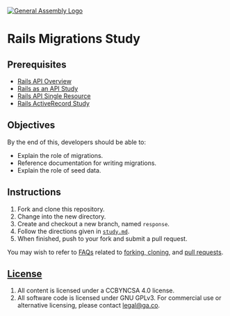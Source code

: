 [![General Assembly Logo](https://camo.githubusercontent.com/1a91b05b8f4d44b5bbfb83abac2b0996d8e26c92/687474703a2f2f692e696d6775722e636f6d2f6b6538555354712e706e67)](https://generalassemb.ly/education/web-development-immersive)

# Rails Migrations Study

## Prerequisites

-   [Rails API Overview](https://git.generalassemb.ly/ga-wdi-boston/rails-api)
-   [Rails as an API Study](https://git.generalassemb.ly/ga-wdi-boston/rails-api-study)
-   [Rails API Single Resource](https://git.generalassemb.ly/ga-wdi-boston/rails-api-single-resource)
-   [Rails ActiveRecord Study](https://git.generalassemb.ly/ga-wdi-boston/rails-activerecord-crud-study)

## Objectives

By the end of this, developers should be able to:

-   Explain the role of migrations.
-   Reference documentation for writing migrations.
-   Explain the role of seed data.

## Instructions

1.  Fork and clone this repository.
1.  Change into the new directory.
1.  Create and checkout a new branch, named `response`.
1.  Follow the directions given in [`study.md`](study.md).
1.  When finished, push to your fork and submit a pull request.

You may wish to refer to [FAQs](https://git.generalassemb.ly/ga-wdi-boston/meta/wiki/)
related to [forking,
cloning](https://git.generalassemb.ly/ga-wdi-boston/meta/wiki/ForkAndClone), and [pull
requests](https://git.generalassemb.ly/ga-wdi-boston/meta/wiki/PullRequest).

## [License](LICENSE)

1.  All content is licensed under a CC­BY­NC­SA 4.0 license.
1.  All software code is licensed under GNU GPLv3. For commercial use or
    alternative licensing, please contact legal@ga.co.
